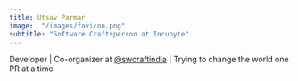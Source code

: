 ```yaml
---
title: Utsav Parmar
image:  "/images/favicon.png"
subtitle: "Software Craftsperson at Incubyte"
---
```


Developer | Co-organizer at [@swcraftindia](https://twitter.com/swcraftindia) | Trying to change the world one PR at a time
